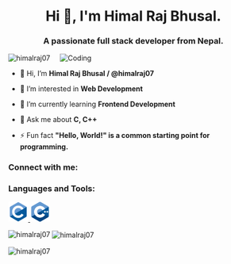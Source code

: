 <h1 align="center">Hi 👋, I'm Himal Raj Bhusal.</h1>
<h3 align="center">A passionate full stack developer from Nepal.</h3>
<img align="right" alt="Coding" width="400" src="https://cdn.dribbble.com/users/1162077/screenshots/3848914/programmer.gif">

<p align="left"> <img src="https://komarev.com/ghpvc/?username=himalraj07&label=Profile%20views&color=0e75b6&style=flat" alt="himalraj07" /> </p>

- 👋 Hi, I’m **Himal Raj Bhusal / @himalraj07**

- 👀 I’m interested in **Web Development**

- 🌱 I’m currently learning **Frontend Development**

- 💬 Ask me about **C, C++**

- ⚡ Fun fact **"Hello, World!" is a common starting point for programming.**

<h3 align="left">Connect with me:</h3>

<p align="left">
</p>

<h3 align="left">Languages and Tools:</h3>
<p align="left"> <a href="https://www.cprogramming.com/" target="_blank" rel="noreferrer"> <img src="https://raw.githubusercontent.com/devicons/devicon/master/icons/c/c-original.svg" alt="c" width="40" height="40"/> </a> <a href="https://www.w3schools.com/cpp/" target="_blank" rel="noreferrer"> <img src="https://raw.githubusercontent.com/devicons/devicon/master/icons/cplusplus/cplusplus-original.svg" alt="cplusplus" width="40" height="40"/> </a> </p>

<p><img align="left" src="https://github-readme-stats.vercel.app/api/top-langs?username=himalraj07&show_icons=true&locale=en&layout=compact" alt="himalraj07" /></p>

<p>&nbsp;<img align="center" src="https://github-readme-stats.vercel.app/api?username=himalraj07&show_icons=true&locale=en" alt="himalraj07" /></p>

<p><img align="center" src="https://github-readme-streak-stats.herokuapp.com/?user=himalraj07&" alt="himalraj07" /></p>
